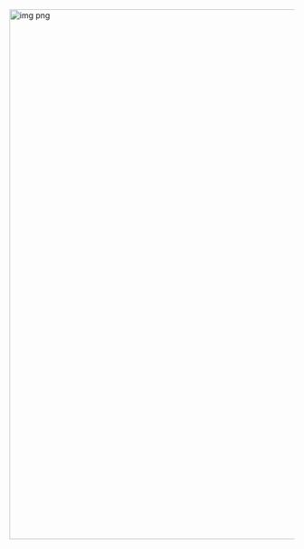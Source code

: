 <img width="1092" height="936" alt="img png" src="https://github.com/user-attachments/assets/c0343565-cd34-4d2f-9b43-ee00af83aa9f" />
